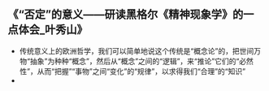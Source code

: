 ## 《“否定”的意义——研读黑格尔《精神现象学》的一点体会_叶秀山》
* 传统意义上的欧洲哲学，我们可以简单地说这个传统是“概念论”的，把世间万物“抽象”为种种“概念”，然后从“概念”之间的“逻辑”，来“推论”它们的“必然性”，从而“把握”“事物”之间“变化”的“规律”，以求得我们“合理”的“知识”
* 